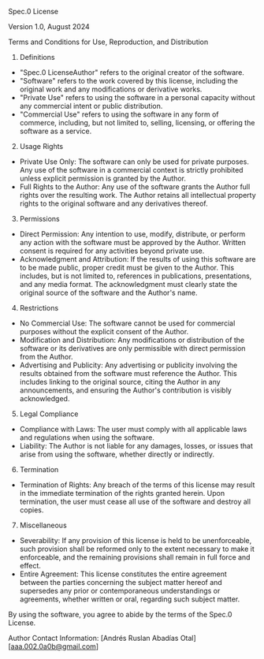 Spec.0 License

Version 1.0, August 2024

Terms and Conditions for Use, Reproduction, and Distribution

1. Definitions
- "Spec.0 LicenseAuthor" refers to the original creator of the software.
- "Software" refers to the work covered by this license, including the original work and any modifications or derivative works.
- "Private Use" refers to using the software in a personal capacity without any commercial intent or public distribution.
- "Commercial Use" refers to using the software in any form of commerce, including, but not limited to, selling, licensing, or offering the software as a service.

2. Usage Rights
- Private Use Only: The software can only be used for private purposes. Any use of the software in a commercial context is strictly prohibited unless explicit permission is granted by the Author.
- Full Rights to the Author: Any use of the software grants the Author full rights over the resulting work. The Author retains all intellectual property rights to the original software and any derivatives thereof.

3. Permissions
- Direct Permission: Any intention to use, modify, distribute, or perform any action with the software must be approved by the Author. Written consent is required for any activities beyond private use.
- Acknowledgment and Attribution: If the results of using this software are to be made public, proper credit must be given to the Author. This includes, but is not limited to, references in publications, presentations, and any media format. The acknowledgment must clearly state the original source of the software and the Author's name.

4. Restrictions
- No Commercial Use: The software cannot be used for commercial purposes without the explicit consent of the Author.
- Modification and Distribution: Any modifications or distribution of the software or its derivatives are only permissible with direct permission from the Author.
- Advertising and Publicity: Any advertising or publicity involving the results obtained from the software must reference the Author. This includes linking to the original source, citing the Author in any announcements, and ensuring the Author's contribution is visibly acknowledged.

5. Legal Compliance
- Compliance with Laws: The user must comply with all applicable laws and regulations when using the software.
- Liability: The Author is not liable for any damages, losses, or issues that arise from using the software, whether directly or indirectly.

6. Termination
- Termination of Rights: Any breach of the terms of this license may result in the immediate termination of the rights granted herein. Upon termination, the user must cease all use of the software and destroy all copies.

7. Miscellaneous
- Severability: If any provision of this license is held to be unenforceable, such provision shall be reformed only to the extent necessary to make it enforceable, and the remaining provisions shall remain in full force and effect.
- Entire Agreement: This license constitutes the entire agreement between the parties concerning the subject matter hereof and supersedes any prior or contemporaneous understandings or agreements, whether written or oral, regarding such subject matter.

By using the software, you agree to abide by the terms of the Spec.0 License.

Author Contact Information:
[Andrés Ruslan Abadías Otal]
[aaa.002.0a0b@gmail.com]